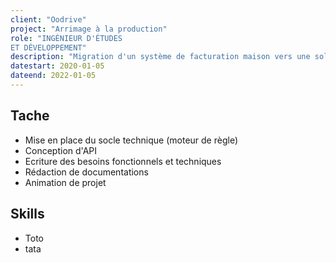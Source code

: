 ```yaml
---
client: "Oodrive"
project: "Arrimage à la production"
role: "INGÉNIEUR D'ÉTUDES
ET DÉVELOPPEMENT" 
description: "Migration d'un système de facturation maison vers une solution sur étagère"
datestart: 2020-01-05
dateend: 2022-01-05
---
```


## Tache
- Mise en place du socle technique (moteur de règle)
- Conception d'API
- Ecriture des besoins fonctionnels et techniques
- Rédaction de documentations
- Animation de projet  

## Skills
- Toto
- tata